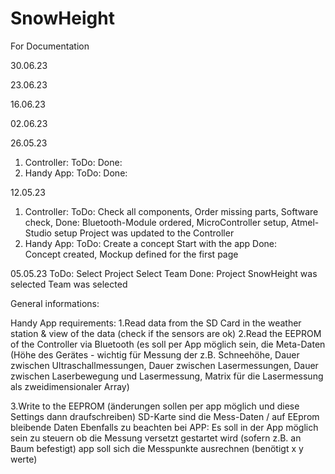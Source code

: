 # SnowHeight
For Documentation


30.06.23

23.06.23

16.06.23

02.06.23

26.05.23
  1. Controller:
  ToDo:
  Done:
  2. Handy App:
  ToDo:
  Done:

12.05.23
  1. Controller:
  ToDo:
    Check all components,
    Order missing parts,
    Software check,
  Done:
    Bluetooth-Module ordered,
    MicroController setup,
    Atmel-Studio setup
    Project was updated to the Controller
  2. Handy App:
  ToDo:
    Create a concept
    Start with the app
  Done:    
    Concept created,
    Mockup defined for the first page
    
05.05.23
ToDo:
  Select Project
  Select Team
Done:
  Project SnowHeight was selected
  Team was selected




General informations:

Handy App requirements:
1.Read data from the SD Card in the weather station & view of the data (check if the sensors are ok)
2.Read the EEPROM of the Controller via Bluetooth (es soll per App möglich sein, die Meta-Daten 
(Höhe des Gerätes - wichtig für Messung der z.B. Schneehöhe, Dauer zwischen Ultraschallmessungen, Dauer zwischen Lasermessungen, 
Dauer zwischen Laserbewegung und Lasermessung, Matrix für die Lasermessung als zweidimensionaler Array)


3.Write to the EEPROM (änderungen sollen per app möglich und diese Settings dann draufschreiben) 
SD-Karte sind die Mess-Daten / auf EEprom bleibende Daten
Ebenfalls zu beachten bei APP:
Es soll in der App möglich sein zu steuern ob die Messung versetzt gestartet wird (sofern z.B. an Baum befestigt)
app soll sich die Messpunkte ausrechnen (benötigt x y werte)
